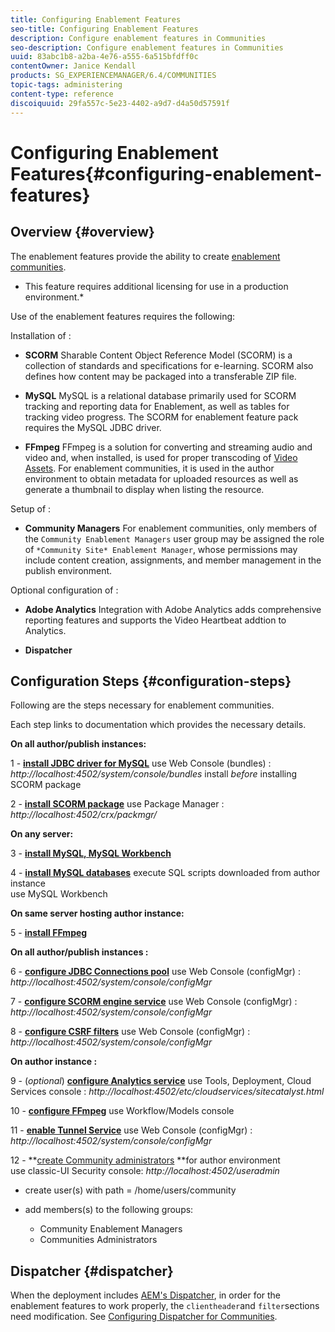 ```yaml
---
title: Configuring Enablement Features
seo-title: Configuring Enablement Features
description: Configure enablement features in Communities
seo-description: Configure enablement features in Communities
uuid: 83abc1b8-a2ba-4e76-a555-6a515bfdff0c
contentOwner: Janice Kendall
products: SG_EXPERIENCEMANAGER/6.4/COMMUNITIES
topic-tags: administering
content-type: reference
discoiquuid: 29fa557c-5e23-4402-a9d7-d4a50d57591f
---
```


# Configuring Enablement Features{#configuring-enablement-features}

## Overview {#overview}

The enablement features provide the ability to create [enablement communities](../../communities/using/overview.md#enablement-community).

* This feature requires additional licensing for use in a production environment.*

Use of the enablement features requires the following:

Installation of :

* **SCORM** 
  Sharable Content Object Reference Model (SCORM) is a collection of standards and specifications for e-learning. SCORM also defines how content may be packaged into a transferable ZIP file.

* **MySQL** 
  MySQL is a relational database primarily used for SCORM tracking and reporting data for Enablement, as well as tables for tracking video progress. The SCORM for enablement feature pack requires the MySQL JDBC driver.

* **FFmpeg** 
  FFmpeg is a solution for converting and streaming audio and video and, when installed, is used for proper transcoding of [Video Assets](../../sites/authoring/using/default-components-foundation.md#video). For enablement communities, it is used in the author environment to obtain metadata for uploaded resources as well as generate a thumbnail to display when listing the resource.

Setup of :

* **Community Managers** 
  For enablement communities, only members of the `Community Enablement Managers` user group may be assigned the role of `*Community Site* Enablement Manager`, whose permissions may include content creation, assignments, and member management in the publish environment.

Optional configuration of :

* **Adobe Analytics** 
  Integration with Adobe Analytics adds comprehensive reporting features and supports the Video Heartbeat addtion to Analytics.

* **Dispatcher**

## Configuration Steps {#configuration-steps}

Following are the steps necessary for enablement communities.

Each step links to documentation which provides the necessary details.

**On all author/publish instances:**

1 - **[install JDBC driver for MySQL](../../communities/using/deploy-communities.md#jdbc-driver-for-mysql)** 
use Web Console (bundles) : *http://localhost:4502/system/console/bundles* 
install *before* installing SCORM package

2 - **[install SCORM package](../../communities/using/deploy-communities.md#scorm-package)** 
use Package Manager : *http://localhost:4502/crx/packmgr/*

**On any server:**

3 - **[install MySQL, MySQL Workbench](../../communities/using/mysql.md)**

4 - **[install MySQL databases](../../communities/using/mysql.md#database-setup)** 
execute SQL scripts downloaded from author instance  
use MySQL Workbench

**On same server hosting author instance:**

5 - **[install FFmpeg](../../communities/using/ffmpeg.md)**

**On all author/publish instances :**

6 - **[configure JDBC Connections pool](../../communities/using/mysql.md#configure-jdbc-connections)** 
use Web Console (configMgr) : *http://localhost:4502/system/console/configMgr*

7 - **[configure SCORM engine service](../../communities/using/mysql.md#aem-communities-scormengine-service)** 
use Web Console (configMgr) : *http://localhost:4502/system/console/configMgr*

8 - **[configure CSRF filters](../../communities/using/mysql.md#adobe-granite-csrf-filter)** 
use Web Console (configMgr) : *http://localhost:4502/system/console/configMgr*

**On author instance :**

9 - (*optional*) **[configure Analytics service](../../communities/using/analytics.md)** 
use Tools, Deployment, Cloud Services console : *http://localhost:4502/etc/cloudservices/sitecatalyst.html*

10 - **[configure FFmpeg](../../communities/using/ffmpeg.md#configure-ffmpeg-transcoding-service)** 
use Workflow/Models console

11 - **[enable Tunnel Service](../../communities/using/deploy-communities.md#tunnel-service-on-author)** 
use Web Console (configMgr) : *http://localhost:4502/system/console/configMgr*

12 - **[create Community administrators](../../communities/using/users.md#creating-community-members) **for author environment  
use classic-UI Security console: *http://localhost:4502/useradmin* 

* create user(s) with path = /home/users/community  
* add members(s) to the following groups: 

    * Community Enablement Managers  
    * Communities Administrators

## Dispatcher {#dispatcher}

When the deployment includes [AEM's Dispatcher](https://helpx.adobe.com/experience-manager/dispatcher/using/dispatcher.html), in order for the enablement features to work properly, the `clientheader`and `filter`sections need modification. See [Configuring Dispatcher for Communities](../../communities/using/dispatcher.md#enablement).
